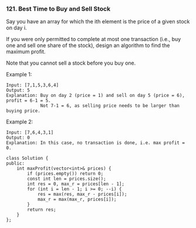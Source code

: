 ### 121. Best Time to Buy and Sell Stock

Say you have an array for which the ith element is the price of a given stock on day i.

If you were only permitted to complete at most one transaction (i.e., buy one and sell one share of the stock), design an algorithm to find the maximum profit.

Note that you cannot sell a stock before you buy one.

Example 1:

```
Input: [7,1,5,3,6,4]
Output: 5
Explanation: Buy on day 2 (price = 1) and sell on day 5 (price = 6), profit = 6-1 = 5.
             Not 7-1 = 6, as selling price needs to be larger than buying price.
```

Example 2:

```
Input: [7,6,4,3,1]
Output: 0
Explanation: In this case, no transaction is done, i.e. max profit = 0.
```
```
class Solution {
public:
    int maxProfit(vector<int>& prices) {
        if (prices.empty()) return 0;
        const int len = prices.size();
        int res = 0, max_r = prices[len - 1];
        for (int i = len - 1; i >= 0; --i) {
            res = max(res, max_r - prices[i]);
            max_r = max(max_r, prices[i]);
        }
        return res;
    }
};
```